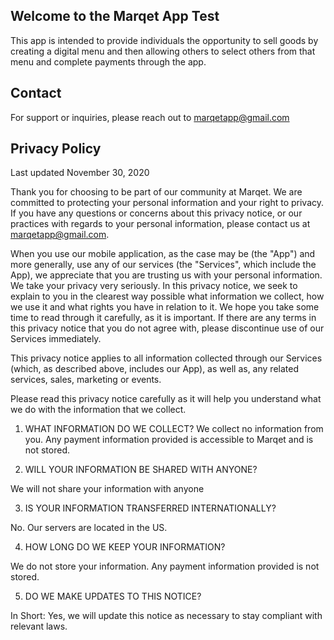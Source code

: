 ## Welcome to the Marqet App Test

This app is intended to provide individuals the opportunity to sell goods by creating a digital menu and then allowing others to select others from that menu and complete payments through the app.

## Contact

For support or inquiries, please reach out to marqetapp@gmail.com

## Privacy Policy

Last updated November 30, 2020

Thank you for choosing to be part of our community at Marqet. We are committed to protecting your personal information and your right to privacy. If you have any questions or concerns about this privacy notice, or our practices with regards to your personal information, please contact us at marqetapp@gmail.com.

When you use our mobile application, as the case may be (the "App") and more generally, use any of our services (the "Services", which include the App), we appreciate that you are trusting us with your personal information. We take your privacy very seriously. In this privacy notice, we seek to explain to you in the clearest way possible what information we collect, how we use it and what rights you have in relation to it. We hope you take some time to read through it carefully, as it is important. If there are any terms in this privacy notice that you do not agree with, please discontinue use of our Services immediately.

This privacy notice applies to all information collected through our Services (which, as described above, includes our App), as well as, any related services, sales, marketing or events.

Please read this privacy notice carefully as it will help you understand what we do with the information that we collect.


1. WHAT INFORMATION DO WE COLLECT?
We collect no information from you. Any payment information provided is accessible to Marqet and is not stored.

2. WILL YOUR INFORMATION BE SHARED WITH ANYONE?

We will not share your information with anyone

3. IS YOUR INFORMATION TRANSFERRED INTERNATIONALLY?     

No. Our servers are located in the US. 

4. HOW LONG DO WE KEEP YOUR INFORMATION?

We do not store your information. Any payment information provided is not stored.

5. DO WE MAKE UPDATES TO THIS NOTICE?     

In Short:  Yes, we will update this notice as necessary to stay compliant with relevant laws.

